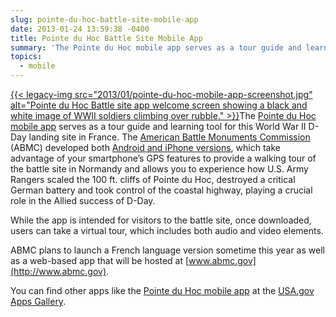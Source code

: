 ```yaml
---
slug: pointe-du-hoc-battle-site-mobile-app
date: 2013-01-24 13:59:38 -0400
title: Pointe du Hoc Battle Site Mobile App
summary: 'The Pointe du Hoc mobile app serves as a tour guide and learning tool for this World War II D-Day landing site in France. The American Battle Monuments Commission (ABMC) developed both Android'
topics:
  - mobile
---
```


[{{< legacy-img src="2013/01/pointe-du-hoc-mobile-app-screenshot.jpg" alt="Pointe du Hoc Battle site app welcome screen showing a black and white image of WWII soldiers climbing over rubble." >}}](https://s3.amazonaws.com/digitalgov/_legacy-img/2013/01/pointe-du-hoc-mobile-app-screenshot.jpg)The [Pointe du Hoc mobile app](http://www.abmc.gov/events/PDH_APP_Release.php) serves as a tour guide and learning tool for this World War II D-Day landing site in France. The [American Battle Monuments Commission](http://www.abmc.gov/home.php) (ABMC) developed both [Android and iPhone versions](http://www.abmc.gov/events/PDH_APP_Release.php), which take advantage of your smartphone&#8217;s GPS features to provide a walking tour of the battle site in Normandy and allows you to experience how U.S. Army Rangers scaled the 100 ft. cliffs of Pointe du Hoc, destroyed a critical German battery and took control of the coastal highway, playing a crucial role in the Allied success of D-Day.

While the app is intended for visitors to the battle site, once downloaded, users can take a virtual tour, which includes both audio and video elements.

ABMC plans to launch a French language version sometime this year as well as a web-based app that will be hosted at [www.abmc.gov](http://www.abmc.gov).

You can find other apps like the [Pointe du Hoc mobile app](http://www.abmc.gov/events/PDH_APP_Release.php) at the [USA.gov Apps Gallery](http://apps.usa.gov/).